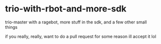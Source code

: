 # trio-with-rbot-and-more-sdk


trio-master with a ragebot, more stuff in the sdk, and a few other small things



if you really, really, want to do a pull request for some reason ill accept it lol
